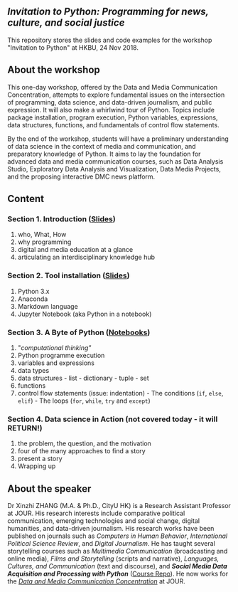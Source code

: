 ## *Invitation to Python: Programming for news, culture, and social justice*

This repository stores the slides and code examples for the workshop "Invitation to Python" at HKBU, 24 Nov 2018.

## About the workshop
This one-day workshop, offered by the Data and Media Communication Concentration, attempts to explore fundamental issues on the intersection of programming, data science, and data-driven journalism, and public expression. It will also make a whirlwind tour of Python. Topics include package installation, program execution, Python variables, expressions, data structures, functions, and fundamentals of control flow statements.
<p> By the end of the workshop, students will have a preliminary understanding of data science in the context of media and communication, and preparatory knowledge of Python. It aims to lay the foundation for advanced data and media communication courses, such as Data Analysis Studio, Exploratory Data Analysis and Visualization, Data Media Projects, and the proposing interactive DMC news platform.


## Content ##
### **Section 1. Introduction** ([Slides](/slides))
   1. who, What, How
   2. why programming
   3. digital and media education at a glance
   4. articulating an interdisciplinary knowledge hub  


### **Section 2. Tool installation** ([Slides](/slides))
   1. Python 3.x
   2. Anaconda
   3. Markdown language
   4. Jupyter Notebook (aka Python in a notebook)


### **Section 3. A Byte of Python** ([Notebooks](/notebooks))
  1. "*computational thinking"*
  1. Python programme execution
  2. variables and expressions
  3. data types
  4. data structures
    - list
    - dictionary
    - tuple
    - set
  5. functions
  6. control flow statements (issue: indentation)
    - The conditions (```if```, ```else```, ```elif```)
    - The loops (```for```, ```while```, ```try``` and ```except```)  


### **Section 4. Data science in Action (not covered today - it will RETURN!)**
   1. the problem, the question, and the motivation
   2. four of the many approaches to find a story
   3. present a story
   4. Wrapping up


## About the speaker
Dr Xinzhi ZHANG (M.A. & Ph.D., CityU HK) is a Research Assistant Professor at JOUR. His research interests include comparative political communication, emerging technologies and social change, digital humanities, and data-driven journalism. His research works have been published on journals such as *Computers in Human Behavior*, *International Political Science Review*, and *Digital Journalism*. He has taught several storytelling courses such as *Multimedia Communication* (broadcasting and online media), *Films and Storytelling* (scripts and narrative), *Languages, Cultures, and Communication* (text and discourse), and ***Social Media Data Acquisition and Processing with Python*** ([Course Repo](https://github.com/xzzhang2/201819A_cityu_com5507)). He now works for the *[Data and Media Communication Concentration](http://bu-dmc.hkbu.edu.hk/)* at JOUR.

